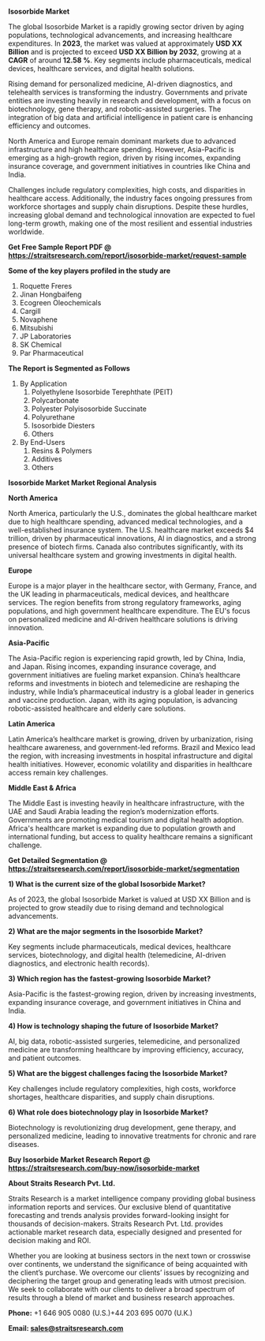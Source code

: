 <p><strong>Isosorbide Market</strong></p>
<p>The global Isosorbide Market is a rapidly growing sector driven by aging populations, technological advancements, and increasing healthcare expenditures. In <strong>2023</strong>, the market was valued at approximately <strong>USD XX Billion</strong> and is projected to exceed <strong>USD XX Billion</strong><strong> by 2032</strong>, growing at a <strong>CAGR</strong> of around <strong>12.58 %</strong>. Key segments include pharmaceuticals, medical devices, healthcare services, and digital health solutions.</p>
<p>Rising demand for personalized medicine, AI-driven diagnostics, and telehealth services is transforming the industry. Governments and private entities are investing heavily in research and development, with a focus on biotechnology, gene therapy, and robotic-assisted surgeries. The integration of big data and artificial intelligence in patient care is enhancing efficiency and outcomes.</p>
<p>North America and Europe remain dominant markets due to advanced infrastructure and high healthcare spending. However, Asia-Pacific is emerging as a high-growth region, driven by rising incomes, expanding insurance coverage, and government initiatives in countries like China and India.</p>
<p>Challenges include regulatory complexities, high costs, and disparities in healthcare access. Additionally, the industry faces ongoing pressures from workforce shortages and supply chain disruptions. Despite these hurdles, increasing global demand and technological innovation are expected to fuel long-term growth, making one of the most resilient and essential industries worldwide.</p>
<p><strong>Get Free Sample Report PDF @ <a href=https://straitsresearch.com/report/isosorbide-market/request-sample>https://straitsresearch.com/report/isosorbide-market/request-sample</a></strong></p>
<div><strong>Some of the key players profiled in the study are</strong></div>
<p><ol>
<li>Roquette Freres</li>
<li>Jinan Hongbaifeng</li>
<li>Ecogreen Oleochemicals</li>
<li>Cargill</li>
<li>Novaphene</li>
<li>Mitsubishi</li>
<li>JP Laboratories</li>
<li>SK Chemical</li>
<li>Par Pharmaceutical</li>
</ol></p>
<p><strong>The Report is Segmented as Follows</strong></p>
<p><ol>
<li>By Application
<ol>
<li>Polyethylene Isosorbide Terephthate (PEIT)</li>
<li>Polycarbonate</li>
<li>Polyester Polyisosorbide Succinate</li>
<li>Polyurethane</li>
<li>Isosorbide Diesters</li>
<li>Others</li>
</ol>
</li>
<li>By End-Users
<ol>
<li>Resins &amp; Polymers</li>
<li>Additives</li>
<li>Others</li>
</ol>
</li>
</ol></p>
<p><strong>Isosorbide Market Market Regional Analysis</strong></p>
<p><strong>North America</strong></p>
<p>North America, particularly the U.S., dominates the global healthcare market due to high healthcare spending, advanced medical technologies, and a well-established insurance system. The U.S. healthcare market exceeds $4 trillion, driven by pharmaceutical innovations, AI in diagnostics, and a strong presence of biotech firms. Canada also contributes significantly, with its universal healthcare system and growing investments in digital health.</p>
<p><strong>Europe</strong></p>
<p>Europe is a major player in the healthcare sector, with Germany, France, and the UK leading in pharmaceuticals, medical devices, and healthcare services. The region benefits from strong regulatory frameworks, aging populations, and high government healthcare expenditure. The EU's focus on personalized medicine and AI-driven healthcare solutions is driving innovation.</p>
<p><strong>Asia-Pacific</strong></p>
<p>The Asia-Pacific region is experiencing rapid growth, led by China, India, and Japan. Rising incomes, expanding insurance coverage, and government initiatives are fueling market expansion. China&rsquo;s healthcare reforms and investments in biotech and telemedicine are reshaping the industry, while India&rsquo;s pharmaceutical industry is a global leader in generics and vaccine production. Japan, with its aging population, is advancing robotic-assisted healthcare and elderly care solutions.</p>
<p><strong>Latin America</strong></p>
<p>Latin America&rsquo;s healthcare market is growing, driven by urbanization, rising healthcare awareness, and government-led reforms. Brazil and Mexico lead the region, with increasing investments in hospital infrastructure and digital health initiatives. However, economic volatility and disparities in healthcare access remain key challenges.</p>
<p><strong>Middle East &amp; Africa</strong></p>
<p>The Middle East is investing heavily in healthcare infrastructure, with the UAE and Saudi Arabia leading the region&rsquo;s modernization efforts. Governments are promoting medical tourism and digital health adoption. Africa's healthcare market is expanding due to population growth and international funding, but access to quality healthcare remains a significant challenge.</p>
<p><strong>Get Detailed Segmentation @ <a href=https://straitsresearch.com/report/isosorbide-market/segmentation>https://straitsresearch.com/report/isosorbide-market/segmentation</a></strong></p>
<p><strong>1) What is the current size of the global Isosorbide Market?</strong></p>
<p>As of 2023, the global Isosorbide Market is valued at USD XX Billion and is projected to grow steadily due to rising demand and technological advancements.</p>
<p><strong>2) What are the major segments in the Isosorbide Market?</strong></p>
<p>Key segments include pharmaceuticals, medical devices, healthcare services, biotechnology, and digital health (telemedicine, AI-driven diagnostics, and electronic health records).</p>
<p><strong>3) Which region has the fastest-growing Isosorbide Market?</strong></p>
<p>Asia-Pacific is the fastest-growing region, driven by increasing investments, expanding insurance coverage, and government initiatives in China and India.</p>
<p><strong>4) How is technology shaping the future of Isosorbide Market?</strong></p>
<p>AI, big data, robotic-assisted surgeries, telemedicine, and personalized medicine are transforming healthcare by improving efficiency, accuracy, and patient outcomes.</p>
<p><strong>5) What are the biggest challenges facing the Isosorbide Market?</strong></p>
<p>Key challenges include regulatory complexities, high costs, workforce shortages, healthcare disparities, and supply chain disruptions.</p>
<p><strong>6) What role does biotechnology play in Isosorbide Market?</strong></p>
<p>Biotechnology is revolutionizing drug development, gene therapy, and personalized medicine, leading to innovative treatments for chronic and rare diseases.</p>
<p><strong>Buy Isosorbide Market Research Report @ <a href=https://straitsresearch.com/buy-now/isosorbide-market>https://straitsresearch.com/buy-now/isosorbide-market</a></strong></p>
<p><strong>About Straits Research Pvt. Ltd.</strong></p>
<p>Straits Research is a market intelligence company providing global business information reports and services. Our exclusive blend of quantitative forecasting and trends analysis provides forward-looking insight for thousands of decision-makers. Straits Research Pvt. Ltd. provides actionable market research data, especially designed and presented for decision making and ROI.</p>
<p>Whether you are looking at business sectors in the next town or crosswise over continents, we understand the significance of being acquainted with the client&rsquo;s purchase. We overcome our clients&rsquo; issues by recognizing and deciphering the target group and generating leads with utmost precision. We seek to collaborate with our clients to deliver a broad spectrum of results through a blend of market and business research approaches.</p>
<p><strong><strong>Phone:</strong></strong> +1 646 905 0080 (U.S.)+44 203 695 0070 (U.K.)</p>
<p><strong><strong>Email: </strong></strong><a href=mailto:sales@straitsresearch.com><strong><u><strong>sales@straitsresearch.com</strong></u></strong></a></p>
